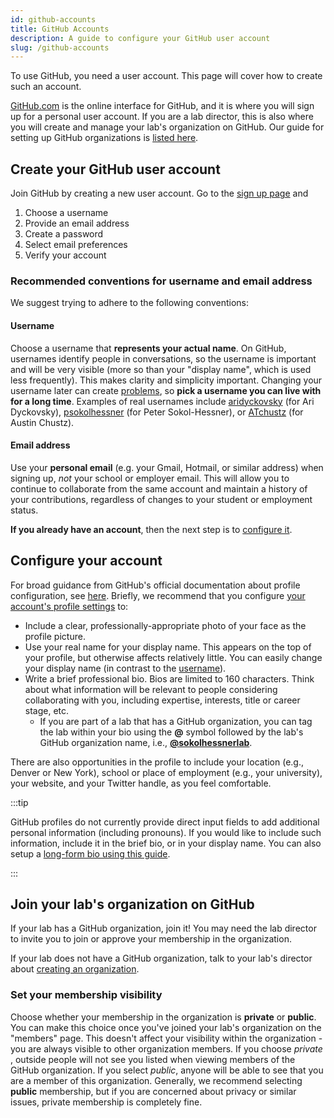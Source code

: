 ```yaml
---
id: github-accounts
title: GitHub Accounts
description: A guide to configure your GitHub user account
slug: /github-accounts
---
```


To use GitHub, you need a user account. This page will cover how to create such an account.

[GitHub.com](https://github.com/) is the online interface for GitHub, and it is where you will sign up for a personal user account. If you are a lab director, this is also where you will create and manage your lab's organization on GitHub. Our guide for setting up GitHub organizations is [listed here](/docs/github-organizations).

## Create your GitHub user account

Join GitHub by creating a new user account. Go to the [sign up page](https://github.com/join) and

1. Choose a username
2. Provide an email address
3. Create a password
4. Select email preferences
5. Verify your account

### Recommended conventions for username and email address

We suggest trying to adhere to the following conventions:

#### Username

Choose a username that **represents your actual name**. On GitHub, usernames identify people in conversations, so the username is important and will be very visible (more so than your "display name", which is used less frequently). This makes clarity and simplicity important. Changing your username later can create [problems](https://docs.github.com/en/github/setting-up-and-managing-your-github-user-account/changing-your-github-username), so **pick a username you can live with for a long time**. Examples of real usernames include [aridyckovsky](https://github.com/aridyckovsky) (for Ari Dyckovsky), [psokolhessner](https://github.com/psokolhessner) (for Peter Sokol-Hessner), or [ATchustz](https://github.com/atchustz) (for Austin Chustz).

#### Email address

Use your **personal email** (e.g. your Gmail, Hotmail, or similar address) when signing up, _not_ your school or employer email. This will allow you to continue to collaborate from the same account and maintain a history of your contributions, regardless of changes to your student or employment status.

**If you already have an account**, then the next step is to [configure it](#configure-your-account).

## Configure your account

For broad guidance from GitHub's official documentation about profile configuration, see [here](https://github.community/t/optimizing-your-github-profile/10211). Briefly, we recommend that you configure [your account's profile settings](https://github.com/settings/profile) to:

- Include a clear, professionally-appropriate photo of your face as the profile picture.
- Use your real name for your display name. This appears on the top of your profile, but otherwise affects relatively little. You can easily change your display name (in contrast to the [username](#username)).
- Write a brief professional bio. Bios are limited to 160 characters. Think about what information will be relevant to people considering collaborating with you, including expertise, interests, title or career stage, etc.
  - If you are part of a lab that has a GitHub organization, you can tag the lab within your bio using the **@** symbol followed by the lab's GitHub organization name, i.e., [**@sokolhessnerlab**](https://github.com/sokolhessnerlab).

There are also opportunities in the profile to include your location (e.g., Denver or New York), school or place of employment (e.g., your university), your website, and your Twitter handle, as you feel comfortable.

:::tip

GitHub profiles do not currently provide direct input fields to add additional personal information (including pronouns). If you would like to include such information, include it in the brief bio, or in your display name. You can also setup a [long-form bio using this guide](https://docs.github.com/en/github/setting-up-and-managing-your-github-profile/managing-your-profile-readme).

:::

## Join your lab's organization on GitHub

If your lab has a GitHub organization, join it! You may need the lab director to invite you to join or approve your membership in the organization.

If your lab does not have a GitHub organization, talk to your lab's director about [creating an organization](/docs/github-organizations#create-your-labs-github-organization).

### Set your membership visibility

Choose whether your membership in the organization is **private** or **public**. You can make this choice once you've joined your lab's organization on the "members" page. This doesn't affect your visibility within the organization - you are always visible to other organization members. If you choose _private_ , outside people will not see you listed when viewing members of the GitHub organization. If you select _public_, anyone will be able to see that you are a member of this organization. Generally, we recommend selecting **public** membership, but if you are concerned about privacy or similar issues, private membership is completely fine.
